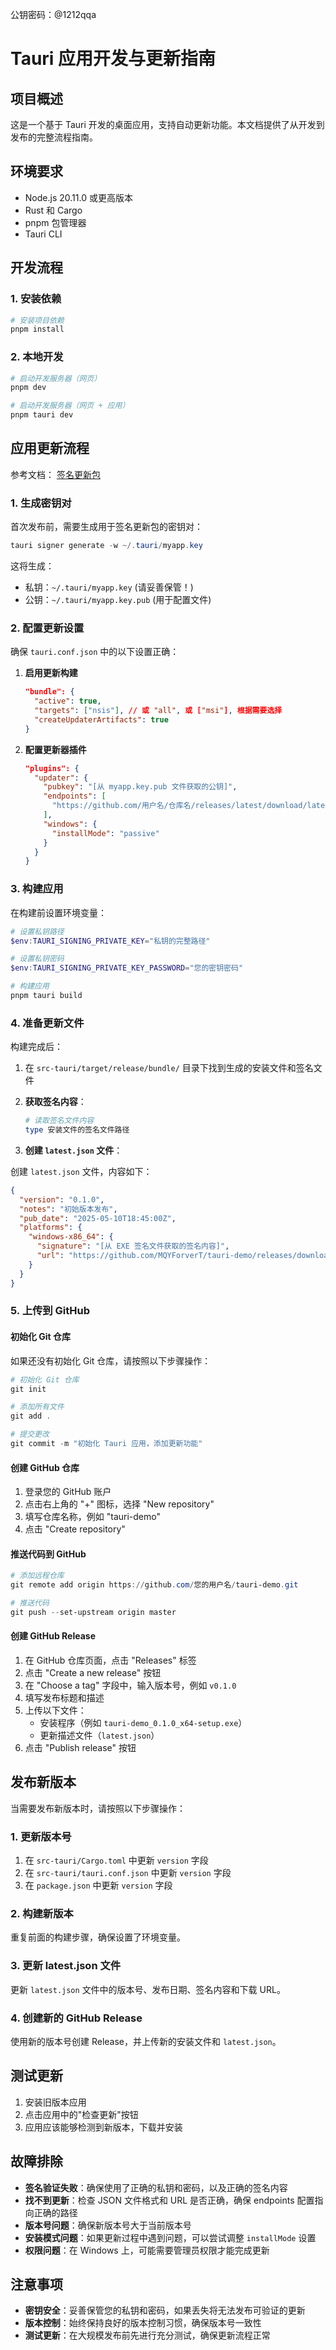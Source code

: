 公钥密码：@1212qqa

# Tauri 应用开发与更新指南

## 项目概述

这是一个基于 Tauri 开发的桌面应用，支持自动更新功能。本文档提供了从开发到发布的完整流程指南。

## 环境要求

- Node.js 20.11.0 或更高版本
- Rust 和 Cargo
- pnpm 包管理器
- Tauri CLI

## 开发流程

### 1. 安装依赖

```bash
# 安装项目依赖
pnpm install
```

### 2. 本地开发

```bash
# 启动开发服务器（网页）
pnpm dev

# 启动开发服务器（网页 + 应用）
pnpm tauri dev
```

## 应用更新流程

参考文档： [签名更新包](https://tauri.app/zh-cn/plugin/updater/#%E7%AD%BE%E5%90%8D%E6%9B%B4%E6%96%B0%E5%8C%85)

### 1. 生成密钥对

首次发布前，需要生成用于签名更新包的密钥对：

```powershell
tauri signer generate -w ~/.tauri/myapp.key
```

这将生成：
- 私钥：`~/.tauri/myapp.key` (请妥善保管！)
- 公钥：`~/.tauri/myapp.key.pub` (用于配置文件)

### 2. 配置更新设置

确保 `tauri.conf.json` 中的以下设置正确：

1. **启用更新构建**
   ```json
   "bundle": {
     "active": true,
     "targets": ["nsis"], // 或 "all", 或 ["msi"], 根据需要选择
     "createUpdaterArtifacts": true
   }
   ```

2. **配置更新器插件**
   ```json
   "plugins": {
     "updater": {
       "pubkey": "[从 myapp.key.pub 文件获取的公钥]",
       "endpoints": [
         "https://github.com/用户名/仓库名/releases/latest/download/latest.json"
       ],
       "windows": {
         "installMode": "passive"
       }
     }
   }
   ```

### 3. 构建应用

在构建前设置环境变量：

```powershell
# 设置私钥路径
$env:TAURI_SIGNING_PRIVATE_KEY="私钥的完整路径"

# 设置私钥密码
$env:TAURI_SIGNING_PRIVATE_KEY_PASSWORD="您的密钥密码"

# 构建应用
pnpm tauri build
```

### 4. 准备更新文件

构建完成后：

1. 在 `src-tauri/target/release/bundle/` 目录下找到生成的安装文件和签名文件

2. **获取签名内容**：
   ```powershell
   # 读取签名文件内容
   type 安装文件的签名文件路径
   ```

3. **创建 `latest.json` 文件**：

创建 `latest.json` 文件，内容如下：

```json
{
  "version": "0.1.0",
  "notes": "初始版本发布",
  "pub_date": "2025-05-10T18:45:00Z",
  "platforms": {
    "windows-x86_64": {
      "signature": "[从 EXE 签名文件获取的签名内容]",
      "url": "https://github.com/MQYForverT/tauri-demo/releases/download/v0.1.0/tauri-demo_0.1.0_x64-setup.exe"
    }
  }
}
```

### 5. 上传到 GitHub

#### 初始化 Git 仓库

如果还没有初始化 Git 仓库，请按照以下步骤操作：

```powershell
# 初始化 Git 仓库
git init

# 添加所有文件
git add .

# 提交更改
git commit -m "初始化 Tauri 应用，添加更新功能"
```

#### 创建 GitHub 仓库

1. 登录您的 GitHub 账户
2. 点击右上角的 "+" 图标，选择 "New repository"
3. 填写仓库名称，例如 "tauri-demo"
4. 点击 "Create repository"

#### 推送代码到 GitHub

```powershell
# 添加远程仓库
git remote add origin https://github.com/您的用户名/tauri-demo.git

# 推送代码
git push --set-upstream origin master
```

#### 创建 GitHub Release

1. 在 GitHub 仓库页面，点击 "Releases" 标签
2. 点击 "Create a new release" 按钮
3. 在 "Choose a tag" 字段中，输入版本号，例如 `v0.1.0`
4. 填写发布标题和描述
5. 上传以下文件：
   - 安装程序（例如 `tauri-demo_0.1.0_x64-setup.exe`）
   - 更新描述文件（`latest.json`）
6. 点击 "Publish release" 按钮

## 发布新版本

当需要发布新版本时，请按照以下步骤操作：

### 1. 更新版本号

1. 在 `src-tauri/Cargo.toml` 中更新 `version` 字段
2. 在 `src-tauri/tauri.conf.json` 中更新 `version` 字段
3. 在 `package.json` 中更新 `version` 字段

### 2. 构建新版本

重复前面的构建步骤，确保设置了环境变量。

### 3. 更新 latest.json 文件

更新 `latest.json` 文件中的版本号、发布日期、签名内容和下载 URL。

### 4. 创建新的 GitHub Release

使用新的版本号创建 Release，并上传新的安装文件和 `latest.json`。

## 测试更新

1. 安装旧版本应用
2. 点击应用中的"检查更新"按钮
3. 应用应该能够检测到新版本，下载并安装

## 故障排除

- **签名验证失败**：确保使用了正确的私钥和密码，以及正确的签名内容
- **找不到更新**：检查 JSON 文件格式和 URL 是否正确，确保 endpoints 配置指向正确的路径
- **版本号问题**：确保新版本号大于当前版本号
- **安装模式问题**：如果更新过程中遇到问题，可以尝试调整 `installMode` 设置
- **权限问题**：在 Windows 上，可能需要管理员权限才能完成更新

## 注意事项

- **密钥安全**：妥善保管您的私钥和密码，如果丢失将无法发布可验证的更新
- **版本控制**：始终保持良好的版本控制习惯，确保版本号一致性
- **测试更新**：在大规模发布前先进行充分测试，确保更新流程正常